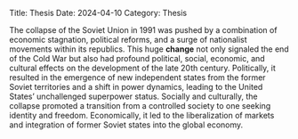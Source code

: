 Title: Thesis
Date: 2024-04-10
Category: Thesis

The collapse of the Soviet Union in 1991 was pushed by a combination of economic stagnation, political reforms, and a surge of nationalist movements within its republics. This huge **change** not only signaled the end of the Cold War but also had profound political, social, economic, and cultural effects on the development of the late 20th century. Politically, it resulted in the emergence of new independent states from the former Soviet territories and a shift in power dynamics, leading to the United States’ unchallenged superpower status. Socially and culturally, the collapse promoted a transition from a controlled society to one seeking identity and freedom. Economically, it led to the liberalization of markets and integration of former Soviet states into the global economy.